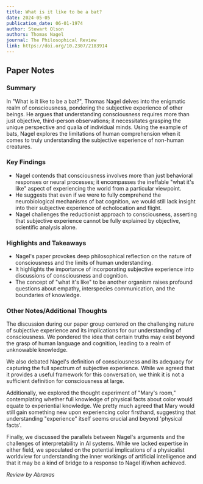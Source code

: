 ```yaml
---
title: What is it like to be a bat?
date: 2024-05-05
publication_date: 06-01-1974
author: Stewart Olson
authors: Thomas Nagel
journal: The Philosophical Review
link: https://doi.org/10.2307/2183914
---
```

## Paper Notes

### Summary
In "What is it like to be a bat?", Thomas Nagel delves into the enigmatic realm of consciousness, pondering the subjective experience of other beings. He argues that understanding consciousness requires more than just objective, third-person observations; it necessitates grasping the unique perspective and qualia of individual minds. Using the example of bats, Nagel explores the limitations of human comprehension when it comes to truly understanding the subjective experience of non-human creatures.

### Key Findings
- Nagel contends that consciousness involves more than just behavioral responses or neural processes; it encompasses the ineffable "what it's like" aspect of experiencing the world from a particular viewpoint.
- He suggests that even if we were to fully comprehend the neurobiological mechanisms of bat cognition, we would still lack insight into their subjective experience of echolocation and flight.
- Nagel challenges the reductionist approach to consciousness, asserting that subjective experience cannot be fully explained by objective, scientific analysis alone.

### Highlights and Takeaways
- Nagel's paper provokes deep philosophical reflection on the nature of consciousness and the limits of human understanding.
- It highlights the importance of incorporating subjective experience into discussions of consciousness and cognition.
- The concept of "what it's like" to be another organism raises profound questions about empathy, interspecies communication, and the boundaries of knowledge.

### Other Notes/Additional Thoughts
The discussion during our paper group centered on the challenging nature of subjective experience and its implications for our understanding of consciousness. We pondered the idea that certain truths may exist beyond the grasp of human language and cognition, leading to a realm of unknowable knowledge.

We also debated Nagel's definition of consciousness and its adequacy for capturing the full spectrum of subjective experience. While we agreed that it provides a useful framework for this conversation, we think it is not a sufficient definition for consciousness at large.

Additionally, we explored the thought experiment of "Mary's room," contemplating whether full knowledge of physical facts about color would equate to experiential knowledge. We pretty much agreed that Mary would still gain something new upon experiencing color firsthand, suggesting that understanding "experience" itself seems crucial and beyond 'physical facts'.

Finally, we discussed the parallels between Nagel's arguments and the challenges of interpretability in AI systems. While we lacked expertise in either field, we speculated on the potential implications of a physicalist worldview for understanding the inner workings of artificial intelligence and that it may be a kind of bridge to a response to Nagel if/when achieved.

*Review by Abraxas*
